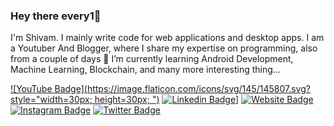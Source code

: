 ### Hey there every1👋


 I'm Shivam. I mainly write code for web applications and desktop apps. I am a Youtuber And Blogger, where I share my expertise on programming, also from a couple of days 🌱 I’m currently learning Android Development, Machine Learning, Blockchain, and many more interesting thing...


[![YouTube Badge](https://image.flaticon.com/icons/svg/145/145807.svg?style="width=30px; height=30px; ")](https://www.youtube.com/channel/UC0VEXsNow5cAJp9H2owWc-w)
[![Linkedin Badge](https://image.flaticon.com/icons/svg/145/145807.svg)](https://www.linkedin.com/in/shivam-h-1856221a4/)]
[![Website Badge](https://image.flaticon.com/icons/svg/2920/2920100.svg)](https://shivamhande.cwipedia.in/)
[![Instagram Badge](https://image.flaticon.com/icons/svg/2111/2111463.svg)](https://www.instagram.com/shiv.am.h/)
[![Twitter Badge](https://image.flaticon.com/icons/svg/145/145812.svg)](https://twitter.com/ShivamHande/)



<!--
**ShivamHande/ShivamHande** is a ✨ _special_ ✨ repository because its `README.md` (this file) appears on your GitHub profile.

Here are some ideas to get you started:

- 🔭 I’m currently working on ...
- 🌱 I’m currently learning ...
- 👯 I’m looking to collaborate on ...
- 🤔 I’m looking for help with ...
- 💬 Ask me about ...
- 📫 How to reach me: ...
- 😄 Pronouns: ...
- ⚡ Fun fact: ...
-->
